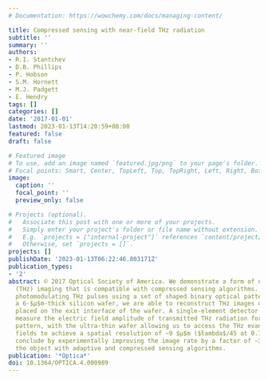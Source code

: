 ```yaml
---
# Documentation: https://wowchemy.com/docs/managing-content/

title: Compressed sensing with near-field THz radiation
subtitle: ''
summary: ''
authors:
- R.I. Stantchev
- D.B. Phillips
- P. Hobson
- S.M. Hornett
- M.J. Padgett
- E. Hendry
tags: []
categories: []
date: '2017-01-01'
lastmod: 2023-01-13T14:20:59+08:00
featured: false
draft: false

# Featured image
# To use, add an image named `featured.jpg/png` to your page's folder.
# Focal points: Smart, Center, TopLeft, Top, TopRight, Left, Right, BottomLeft, Bottom, BottomRight.
image:
  caption: ''
  focal_point: ''
  preview_only: false

# Projects (optional).
#   Associate this post with one or more of your projects.
#   Simply enter your project's folder or file name without extension.
#   E.g. `projects = ["internal-project"]` references `content/project/deep-learning/index.md`.
#   Otherwise, set `projects = []`.
projects: []
publishDate: '2023-01-13T06:22:46.803171Z'
publication_types:
- '2'
abstract: © 2017 Optical Society of America. We demonstrate a form of near-field terahertz
  (THz) imaging that is compatible with compressed sensing algorithms. By spatially
  photomodulating THz pulses using a set of shaped binary optical patterns and employing
  a 6-$μ$m-thick silicon wafer, we are able to reconstruct THz images of an object
  placed on the exit interface of the wafer. A single-element detector is used to
  measure the electric field amplitude of transmitted THz radiation for each projected
  pattern, with the ultra-thin wafer allowing us to access the THz evanescent near
  fields to achieve a spatial resolution of ∼9 $μ$m ($łambda$∕45 at 0.75 THz). We
  conclude by experimentally improving the image rate by a factor of ∼3 by undersampling
  the object with adaptive and compressed sensing algorithms.
publication: '*Optica*'
doi: 10.1364/OPTICA.4.000989
---
```

